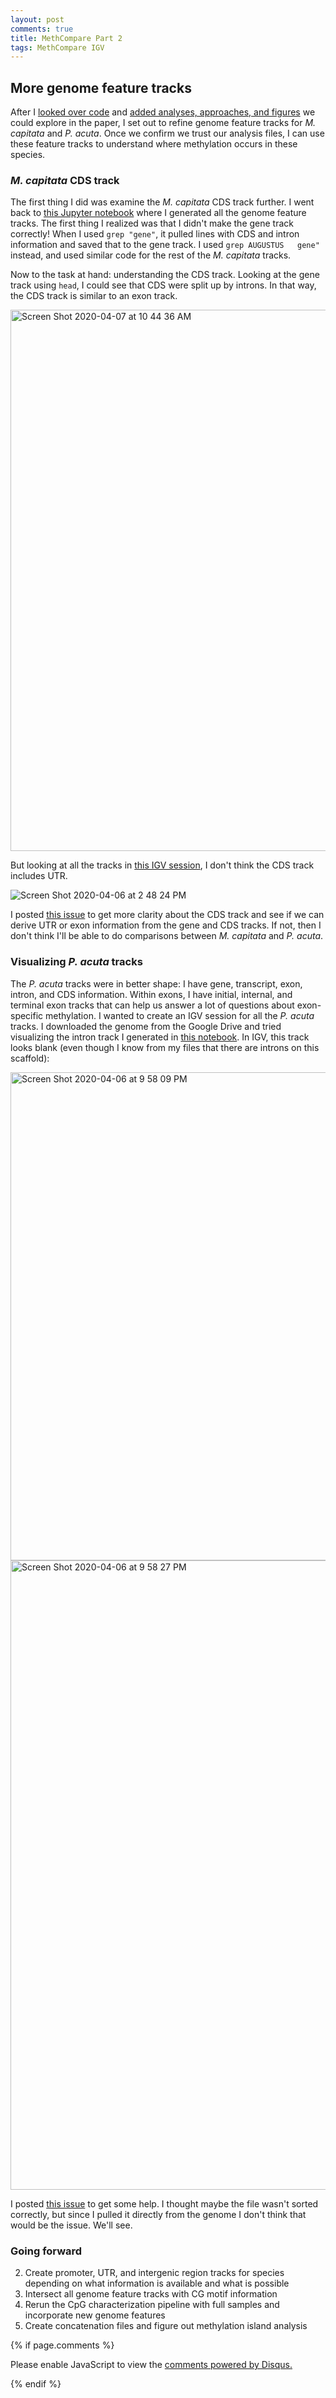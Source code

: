 ```yaml
---
layout: post
comments: true
title: MethCompare Part 2
tags: MethCompare IGV
---
```


## More genome feature tracks

After I [looked over code](https://github.com/hputnam/Meth_Compare/issues/34) and [added analyses, approaches, and figures](https://github.com/hputnam/Meth_Compare/issues/31) we could explore in the paper, I set out to refine genome feature tracks for *M. capitata* and *P. acuta*. Once we confirm we trust our analysis files, I can use these feature tracks to understand where methylation occurs in these species.

### *M. capitata* CDS track

The first thing I did was examine the *M. capitata* CDS track further. I went back to [this Jupyter notebook](https://github.com/hputnam/Meth_Compare/blob/master/scripts/Generating-Genome-Feature-Tracks.ipynb) where I generated all the genome feature tracks. The first thing I realized was that I didn't make the gene track correctly! When I used `grep "gene"`, it pulled lines with CDS and intron information and saved that to the gene track. I used `grep AUGUSTUS	gene"` instead, and used similar code for the rest of the *M. capitata* tracks.

Now to the task at hand: understanding the CDS track. Looking at the gene track using `head`, I could see that CDS were split up by introns. In that way, the CDS track is similar to an exon track.

<img width="866" alt="Screen Shot 2020-04-07 at 10 44 36 AM" src="https://user-images.githubusercontent.com/22335838/78702013-c86d1c00-78bc-11ea-8118-e46823ceac47.png">

But looking at all the tracks in [this IGV session](https://github.com/hputnam/Meth_Compare/blob/master/genome-feature-files/Mcap-Genome-Feature-Tracks.xml), I don't think the CDS track includes UTR.

![Screen Shot 2020-04-06 at 2 48 24 PM](https://user-images.githubusercontent.com/22335838/78608390-ad939c80-7815-11ea-8bb0-eae66f75d613.png)

I posted [this issue](https://github.com/hputnam/Meth_Compare/issues/36) to get more clarity about the CDS track and see if we can derive UTR or exon information from the gene and CDS tracks. If not, then I don't think I'll be able to do comparisons between *M. capitata* and *P. acuta*.

### Visualizing *P. acuta* tracks

The *P. acuta* tracks were in better shape: I have gene, transcript, exon, intron, and CDS information. Within exons, I have initial, internal, and terminal exon tracks that can help us answer a lot of questions about exon-specific methylation. I wanted to create an IGV session for all the *P. acuta* tracks. I downloaded the genome from the Google Drive and tried visualizing the intron track I generated in [this notebook](https://github.com/hputnam/Meth_Compare/blob/master/scripts/Generating-Genome-Feature-Tracks.ipynb). In IGV, this track looks blank (even though I know from my files that there are introns on this scaffold):

<img width="781" alt="Screen Shot 2020-04-06 at 9 58 09 PM" src="https://user-images.githubusercontent.com/22335838/78631621-b7d38c00-7851-11ea-81a9-8082441229d1.png">

<img width="1007" alt="Screen Shot 2020-04-06 at 9 58 27 PM" src="https://user-images.githubusercontent.com/22335838/78631632-c02bc700-7851-11ea-998f-704a13330dbd.png">

I posted [this issue](https://github.com/RobertsLab/resources/issues/890) to get some help. I thought maybe the file wasn't sorted correctly, but since I pulled it directly from the genome I don't think that would be the issue. We'll see.

### Going forward

2. Create promoter, UTR, and intergenic region tracks for species depending on what information is available and what is possible
3. Intersect all genome feature tracks with CG motif information
2. Rerun the CpG characterization pipeline with full samples and incorporate new genome features
3. Create concatenation files and figure out methylation island analysis

{% if page.comments %}

<div id="disqus_thread"></div>
<script>

/**
*  RECOMMENDED CONFIGURATION VARIABLES: EDIT AND UNCOMMENT THE SECTION BELOW TO INSERT DYNAMIC VALUES FROM YOUR PLATFORM OR CMS.
*  LEARN WHY DEFINING THESE VARIABLES IS IMPORTANT: https://disqus.com/admin/universalcode/#configuration-variables*/
/*
var disqus_config = function () {
this.page.url = PAGE_URL;  // Replace PAGE_URL with your page's canonical URL variable
this.page.identifier = PAGE_IDENTIFIER; // Replace PAGE_IDENTIFIER with your page's unique identifier variable
};
*/
(function() { // DON'T EDIT BELOW THIS LINE
var d = document, s = d.createElement('script');
s.src = 'https://the-responsible-grad-student.disqus.com/embed.js';
s.setAttribute('data-timestamp', +new Date());
(d.head || d.body).appendChild(s);
})();
</script>
<noscript>Please enable JavaScript to view the <a href="https://disqus.com/?ref_noscript">comments powered by Disqus.</a></noscript>

{% endif %}

<script id="dsq-count-scr" src="//the-responsible-grad-student.disqus.com/count.js" async></script>
